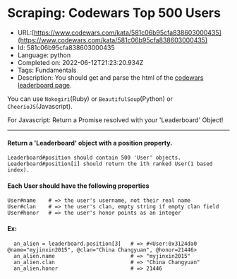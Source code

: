 # Scraping: Codewars Top 500 Users

 - URL:[https://www.codewars.com/kata/581c06b95cfa838603000435](https://www.codewars.com/kata/581c06b95cfa838603000435)
 - Id: 581c06b95cfa838603000435
 - Language: python
 - Completed on: 2022-06-12T21:23:20.934Z
 - Tags: Fundamentals
 - Description:
You should get and parse the html of the [codewars leaderboard page](https://www.codewars.com/users/leaderboard).

You can use `Nokogiri`(Ruby) or `BeautifulSoup`(Python) or `CheerioJS`(Javascript).

For Javascript: Return a Promise resolved with your 'Leaderboard' Object!

 ----

 #### Return a 'Leaderboard' object with a position property.
```
Leaderboard#position should contain 500 'User' objects.
Leaderboard#position[i] should return the ith ranked User(1 based index).
```

 #### Each User should have the following properties
```
User#name    # => the user's username, not their real name
User#clan    # => the user's clan, empty string if empty clan field
User#honor   # => the user's honor points as an integer
```


 #### Ex:
```
  an_alien = leaderboard.position[3]   # => #<User:0x3124da0 @name="myjinxin2015", @clan="China Changyuan", @honor=21446>
  an_alien.name                        # => "myjinxin2015"
  an_alien.clan                        # => "China Changyuan"
  an_alien.honor                       # => 21446
  
```

